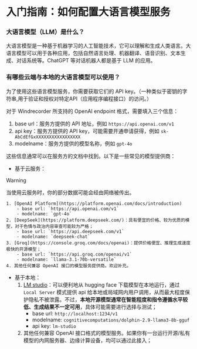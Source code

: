 # 入门指南：如何配置大语言模型服务

### 大语言模型（LLM）是什么？

大语言模型是一种基于机器学习的人工智能技术，它可以理解和生成人类语言。大语言模型可以用于各种应用，包括自然语言处理、机器翻译、语音识别、文本生成、对话系统等。ChatGPT 等对话机器人都是基于 LLM 的应用。

### 有哪些云端与本地的大语言模型可以使用？

为了使用这些语言模型服务，你需要获取它们的 API key。（一种类似于密钥的字符串,用于验证和授权对特定API（应用程序编程接口）的访问。）

对于 Windrecorder 所支持的 OpenAI endpoint 格式，需要填入三个信息：

1. base url：服务方提供的 API 地址，例如 `https://api.openai.com/v1`
2. api key：服务方提供的 API key，可能需要开通申请获得，例如 `sk-AbCdEfGxXXXXXXXXXXXXXXXXX`
3. modelname：服务方提供的模型名称，例如 `gpt-4o`

这些信息通常可以在服务方的文档中找到。以下是一些常见的模型提供商：

- 基于云服务：
> [!WARNING]
> 当使用云服务时，你的部分数据可能会经由网络被传出。

    1. [OpenAI Platform](https://platform.openai.com/docs/introduction)
        - base url: `https://api.openai.com/v1`
        - modelname: `gpt-4o`
    2. [DeepSeek](https://platform.deepseek.com/)：具有便宜的价格、较为优质的模型，对于色情与政治内容审查可能较为严格；
        - base url: `https://api.deepseek.com/v1`
        - modelname: `deepseek-chat`
    3. [Groq](https://console.groq.com/docs/openai)：提供价格便宜、推理生成速度极快的开源模型；
        - base url: `https://api.groq.com/openai/v1`
        - modelname: `llama-3.1-70b-versatile`
    4. 其他任何兼容 OpenAI 接口的模型服务提供商。欢迎补充。

- 基于本地：
    1. [LM studio](https://lmstudio.ai/)：可以便利地从 hugging face 下载模型在本地运行，通过 `Local Server` 模式提供 api 给本地或局域网内用户调用，从而最大程度保护隐私不被泄露。不过，**本地开源模型通常在智能程度和指令遵循水平较低、生成结果不一定可用**，具体可能需要进行选择与测试；
        - base url: `http://localhost:1234/v1`
        - modelname: `cognitivecomputations/dolphin-2.9-llama3-8b-gguf`
        - api key: `lm-studio`
    2. 其他任何兼容 OpenAI 接口格式的模型服务。如果你有一台运行开源/私有模型的内网服务器、边缘计算设备，均可以通过此接入；